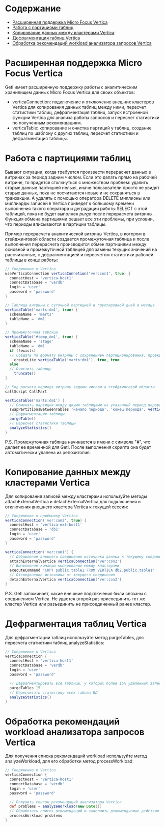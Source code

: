 # Содержание
* [Расширенная поддержка Micro Focus Vertica](#extended)
* [Работа с партициями таблиц](#partitions)
* [Копирование данных между кластерами Vertica](#copycluster)
* [Дефрагментация таблиц Vertica](#defrag)
* [Обработка рекомендаций workload анализатора запросов Vertica](#workload)

# <a name="extended"></a>Расширенная поддержка Micro Focus Vertica
Getl имеет расширенную поддержку работы с аналитическим хранилищем данных Micro Focus Vertica для своих объектов:
* verticaConnection: подключение и отключение внешних кластеров Vertica для копирования данных таблиц между ними, пересчет статистики таблиц,
  дефрагментация таблиц, запуск встроенной функции Vertica для анализа работы запросов и пересчет статистики по полученным рекомендациям.
* verticaTable: копирование и очистка партиций у таблиц, создание таблиц по шаблону с других таблиц, пересчет статистики и дефрагментация таблицы.

# <a name="partitions"></a>Работа с партициями таблиц
Бывают ситуации, когда требуется произвести перерасчет данных в витринах за период задним числом. Если это делать прямо
на рабочей витрине, то придется столкнуться с множеством проблем: удалить старые данные партицией нельзя,
иначе пользователи просто не увидят старых данных, пока не посчитаются новые и не сохраняться в транзакции. А удалять
с помощью оператора DELETE миллионы или миллиарды записей в Vertica приведет к большому времени выполнения такого оператора
и деградации работы SELECT с этой таблицей, пока не будет выполнен _purge_ после перерасчета витрины. Функция обмена партициями
решает все эти проблемы, при условии, что периоды вписываются в партиции таблицы.

Пример перерасчета аналитической витрины Vertica, в котором в стейджинговой области создается промежуточная таблица и после выполнения перерасчета
производится обмен партициями между основной и промежуточной  таблицей для замены текущих значений на рассчитанные, c дефрагментацией и пересчетом статистики рабочей таблицы
в конце работы:
```groovy
// Соединение к Vertica
useVerticaConnection verticaConnetion('ver:con1', true) {
  connectHost = 'vertica-host1'
  connectDatabase = 'verdb'
  login = 'user'
  password = 'password'
}

// Таблица витрины с суточной партицией и группировкой дней в месяца
verticaTable('marts:dm1', true) {
  schemaName = 'marts'
  tableName = 'dm1'
}

// Промежуточная таблица
verticaTable('#temp_dm1', true) {
  schemaName = 'stage'
  tableName = 'dm1'
  if (!exists)
  // Создать по формату витрины с сохранением партиционирования, проекций и прав доступа
    createLike verticaTable('marts:dm1'), true, true
  else
  // Очистить таблицу
    truncate()
}

// Код расчета периода витрины задним числом в стейджинговой области
callScript CallMart

verticaTable('marts:dm1') {
  // Поменять партиции между двумя таблицами на указанный период перерасчета
  swapPartitionsBetweenTables 'начало периода', 'конец периода', verticaTable('#temp_dm1')
  // Дефрагментация таблицы
  purgeTable()
  // Пересчет статистики таблицы
  analyzeStatistics()
} 
```
P.S. Промежуточная таблица начинается в имени с символа "#", что делает ее временной для Getl. После выполнения скрипта она будет
автоматически удалена из репозитопия.

# <a name="copycluster"></a>Копирование данных между кластерами Vertica
Для копирования записей между кластерами используйте методы attachExternalVertica и detachExternalVertica для подключения
и отключения внешнего кластера Vertica к текущей сессии:
```groovy
// Соединение к приёмнику Vertica
verticaConnection('ver:con2', true) {
  connectHost = 'vertica-ext-host1'
  connectDatabase = 'db1'
  login = 'user'
  password = 'password'
}

verticaConnection('ver:con1') {
  // Добавление внешнего соединения источника данных к текущему соединению
  attachExternalVertica verticaConnection('ver:con2')
  // Выполнение команды копирования между кластерами
  executeCommand 'COPY public.table1 FROM VERTICA db2.public.table1'
  // Отсоединение источника от текущего соединения
  detachExternalVertica verticaConnection('ver:con2')
}
``` 
P.S. Getl запоминает, какие внешние подключения были связаны с соединением Vertica. Не удастся второй раз присоединить тот же
кластер Vertica или разъединить не присоединенный ранее кластер.

# <a name="defrag"></a>Дефрагментация таблиц Vertica
Для дефрагментации таблиц используйте метод purgeTables, для пересчета статистики таблиц analyzeStatistics:
```groovy
// Соединение к Vertica
verticaConnection {
  connectHost = 'vertica-host1'
  connectDatabase = 'verdb'
  login = 'user'
  password = 'password'

  // Дефрагментировать все таблицы, у которых более 15% удаленных записей от общего количества
  purgeTables 15
  // Пересчитать статистику всех таблиц БД
  analyzeStatistics()
}
``` 

# <a name="workload"></a>Обработка рекомендаций workload анализатора запросов Vertica
Для получения списка рекомендаций workload используйте метод analyzeWorkload, для его обработки метод processWorkload:
```groovy
// Соединение к Vertica
verticaConnection {
  connectHost = 'vertica-host1'
  connectDatabase = 'verdb'
  login = 'user'
  password = 'password'

  // Получить список рекомендаций анализатора Vertica
  def problems = analyzeWorkload(new Date())
  // Обработать список рекомендаций и выполнить рекомендуемые действия
  processWorkload problems
}
```